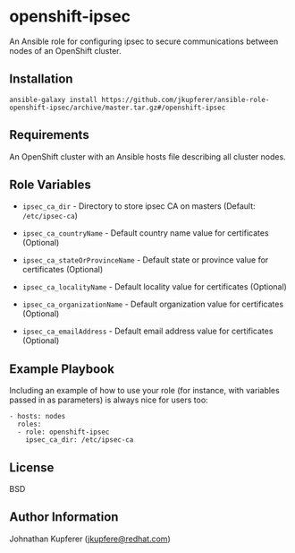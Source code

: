 openshift-ipsec
===============

An Ansible role for configuring ipsec to secure communications between nodes
of an OpenShift cluster.

Installation
------------

```
ansible-galaxy install https://github.com/jkupferer/ansible-role-openshift-ipsec/archive/master.tar.gz#/openshift-ipsec
```

Requirements
------------

An OpenShift cluster with an Ansible hosts file describing all cluster nodes.

Role Variables
--------------

* `ipsec_ca_dir` - Directory to store ipsec CA on masters (Default: `/etc/ipsec-ca`)

* `ipsec_ca_countryName` - Default country name value for certificates (Optional)

* `ipsec_ca_stateOrProvinceName` - Default state or province value for certificates (Optional)

* `ipsec_ca_localityName` - Default locality value for certificates (Optional)

* `ipsec_ca_organizationName` - Default organization value for certificates (Optional)

* `ipsec_ca_emailAddress` - Default email address value for certificates (Optional)


Example Playbook
----------------

Including an example of how to use your role (for instance, with variables passed in as parameters) is always nice for users too:

    - hosts: nodes
      roles:
      - role: openshift-ipsec
        ipsec_ca_dir: /etc/ipsec-ca

License
-------

BSD

Author Information
------------------

Johnathan Kupferer (jkupfere@redhat.com)
